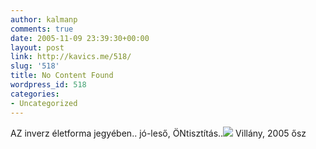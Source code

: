 ```yaml
---
author: kalmanp
comments: true
date: 2005-11-09 23:39:30+00:00
layout: post
link: http://kavics.me/518/
slug: '518'
title: No Content Found
wordpress_id: 518
categories:
- Uncategorized
---
```


AZ inverz életforma jegyében.. jó-leső, ÖNtisztítás..![](http://kavics.freeblog.hu/Files/konyvtar.JPG) Villány, 2005 ősz
